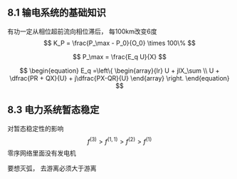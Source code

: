 ## 8.1 输电系统的基础知识

有功一定从相位超前流向相位滞后， 每100km改变6度
$$
K_P = \frac{P_\max - P_0}{O_0} \times 100\%
$$

$$
P_\max = \frac{E_q U}{X}
$$

$$
\begin{equation}
E_q =\left\{
\begin{array}{lr}
U + jIX_\sum \\
U + \dfrac{PR + QX}{U} + j\dfrac{PX-QR}{U}
\end{array}
\right.
\end{equation}
$$

## 8.3 电力系统暂态稳定

对暂态稳定性的影响
$$
f^{(3)} > f^{(1,1)} > f^{(2)} > f^{(1)}
$$
零序网络里面没有发电机

要想灭弧， 去游离必须大于游离